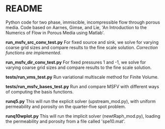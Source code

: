 # README #

Python code for two phase, immiscible, incompressible flow through porous media. Code based on Aarnes, Gimse, and Lie, 'An Introduction to the Numerics of Flow in Porous Media using Matlab'.

**run_msfv_src_conv_test.py**
For fixed source and sink, we solve for varying coarse grid sizes and compare results to the fine scale solution. *Correction functions are implemented*.

**run_msfv_dir_conv_test.py**
For fixed pressures 1 and -1, we solve for varying coarse grid sizes and compare results to the fine scale solution.

**tests/run_vms_test.py**
Run variational multiscale method for Finite Volume.

**tests/run_msfv_bases_test.py**
Run and compare MSFV with different ways of computing the basis functions.

**runq5.py**
This will run the explicit solver (upstream_mod.py), with uniform permeability and porosity on the quarter-five spot problem.

**runq10wplot.py**
This will run the implicit solver (newtRaph_mod.py), loading the permeability and porosity from a file called 'spe10.mat'.